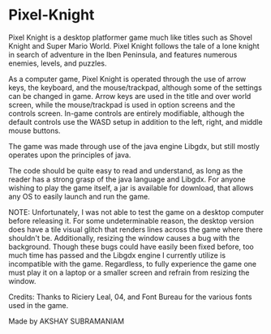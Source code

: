 Pixel-Knight
============
Pixel Knight is a desktop platformer game much like  titles such as Shovel Knight and Super Mario World.
Pixel Knight follows the tale of a lone knight in search of adventure in the Iben Peninsula, and features numerous enemies, levels, and puzzles. 

As a computer game, Pixel Knight is operated through the use of arrow keys, the keyboard, and the mouse/trackpad, 
although some of the settings can be changed in game. Arrow keys are used in the title and over world screen, while the 
mouse/trackpad is used in option screens and the controls screen. In-game controls are entirely modifiable, although the default 
controls use the WASD setup in addition to the left, right, and middle mouse buttons. 

The game was made through use of the java engine Libgdx, but still mostly operates upon the principles of java. 

The code should be quite easy to read and understand, as long as the reader has a strong grasp of the java language and Libgdx. For anyone wishing to play the game itself, a jar is available for download, that allows any OS to easily launch and run the game.

NOTE: Unfortunately, I was not able to test the game on a desktop computer before releasing it. For some undeterminable reason, the desktop version does have a tile visual glitch that renders lines across the game where there shouldn't be. Additionally, resizing the window causes a bug with the background. Though these bugs could have easily been fixed before, too much time has passed and the Libgdx engine I currently utilize is incompatible with the game. Regardless, to fully experience the game one must play it on a laptop or a smaller screen and refrain from resizing the window. 

Credits: Thanks to Riciery Leal, 04, and Font Bureau for the various fonts used in the game.

Made by AKSHAY SUBRAMANIAM

